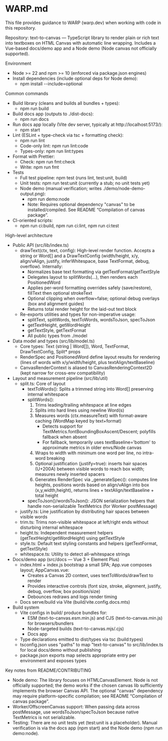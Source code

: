 # WARP.md

This file provides guidance to WARP (warp.dev) when working with code in this repository.

Repository: text-to-canvas — TypeScript library to render plain or rich text into textboxes on HTML Canvas with automatic line wrapping. Includes a Vue-based docs/demo app and a Node demo (Node canvas not officially supported).

Environment
- Node >= 22 and npm >= 10 (enforced via package.json engines)
- Install dependencies (include optional deps for Node demo):
  - npm install --include=optional

Common commands
- Build library (cleans and builds all bundles + types):
  - npm run build
- Build docs app (outputs to ./dist-docs):
  - npm run docs
- Run docs app locally (Vite dev server, typically at http://localhost:5173/):
  - npm start
- Lint (ESLint + type-check via tsc + formatting check):
  - npm run lint
  - Code-only lint: npm run lint:code
  - Types-only: npm run lint:types
- Format with Prettier:
  - Check: npm run fmt:check
  - Write: npm run fmt
- Tests
  - Full test pipeline: npm test (runs lint, test:unit, build)
  - Unit tests: npm run test:unit (currently a stub; no unit tests yet)
  - Node demo (manual verification; writes ./demo/node-demo-output.png):
    - npm run demo:node
    - Note: Requires optional dependency "canvas" to be installed/compiled. See README “Compilation of canvas package”.
- CI-oriented scripts:
  - npm run ci:build, npm run ci:lint, npm run ci:test

High-level architecture
- Public API (src/lib/index.ts)
  - drawText(ctx, text, config): High-level render function. Accepts a string or Word[] and a DrawTextConfig (width/height, x/y, align/vAlign, justify, inferWhitespace, base TextFormat, debug, overflow). Internally:
    - Normalizes base text formatting via getTextFormat/getTextStyle
    - Delegates layout to splitWords(...), then renders each PositionedWord
    - Applies per-word formatting overrides safely (save/restore), fillText then optional strokeText
    - Optional clipping when overflow=false; optional debug overlays (box and alignment guides)
    - Returns total render height for the laid-out text block
  - Re-exports utilities and types for non-imperative usage:
    - splitText, splitWords, textToWords, wordsToJson, specToJson
    - getTextHeight, getWordHeight
    - getTextStyle, getTextFormat
    - All public types from ./model
- Data model and types (src/lib/model.ts)
  - Core types: Text (string | Word[]), Word, TextFormat, DrawTextConfig, Split* props
  - RenderSpec and PositionedWord define layout results for rendering (lines of words with x/y/width/height, plus textAlign/textBaseline)
  - CanvasRenderContext is aliased to CanvasRenderingContext2D (kept narrow for cross-env compatibility)
- Layout and measurement pipeline (src/lib/util)
  - split.ts: Core of layout
    - textToWords(): Splits a trimmed string into Word[] preserving internal whitespace
    - splitWords():
      1. Trims leading/trailing whitespace at line edges
      2. Splits into hard lines using newline Word(s)
      3. Measures words (ctx.measureText) with format-aware caching (WordMap keyed by text+format)
         - Detects support for TextMetrics.fontBoundingBoxAscent/Descent; polyfills fallback when absent
         - For fallback, temporarily uses textBaseline='bottom' to approximate metrics in older envs/Node canvas
      4. Wraps to width with minimum one word per line, no intra-word breaking
      5. Optional justification (justify=true): inserts hair spaces (U+200A) between visible words to reach box width; measures newly inserted spacers
      6. Generates RenderSpec via _generateSpec(): computes line heights, positions words based on align/vAlign into box (x,y,width,height), returns lines + textAlign/textBaseline + total height
    - specToJson()/wordsToJson(): JSON serialization helpers that handle non-serializable TextMetrics (for Worker postMessage)
  - justify.ts: Line justification by distributing hair spaces between visible words
  - trim.ts: Trims non-visible whitespace at left/right ends without disturbing internal whitespace
  - height.ts: Independent measurement helpers (getTextHeight/getWordHeight) using getTextStyle
  - style.ts: Default text styling constants and helpers (getTextFormat, getTextStyle)
  - whitespace.ts: Utility to detect all-whitespace strings
- Docs/demo app (src/docs — Vue 3 + Element Plus)
  - index.html + index.js bootstrap a small SPA; App.vue composes layout; AppCanvas.vue:
    - Creates a Canvas 2D context, uses textToWords/drawText to render
    - Provides interactive controls (font size, stroke, alignment, justify, debug, overflow, box position/size)
    - Debounces redraws and logs render timing
  - Docs serve/build via Vite (build/vite.config.docs.mts)
- Build system
  - Vite configs in build/ produce bundles for:
    - ESM (text-to-canvas.esm.min.js) and CJS (text-to-canvas.min.js) for browsers/bundlers
    - Node-targeted builds (text-to-canvas.mjs/.cjs)
    - Docs app
  - Type declarations emitted to dist/types via tsc (build:types)
  - tsconfig.json uses "paths" to map "text-to-canvas" to src/lib/index.ts for local docs/demo without publishing
  - package.json exports map selects appropriate entry per environment and exposes types

Key notes from README/CONTRIBUTING
- Node demo: The library focuses on HTMLCanvasElement. Node is not officially supported; the demo works if the chosen canvas lib sufficiently implements the browser Canvas API. The optional "canvas" dependency may require platform-specific compilation; see README “Compilation of canvas package”.
- Worker/OffscreenCanvas support: When passing data across postMessage, use wordsToJson/specToJson because native TextMetrics is not serializable.
- Testing: There are no unit tests yet (test:unit is a placeholder). Manual verification is via the docs app (npm start) and the Node demo (npm run demo:node).

